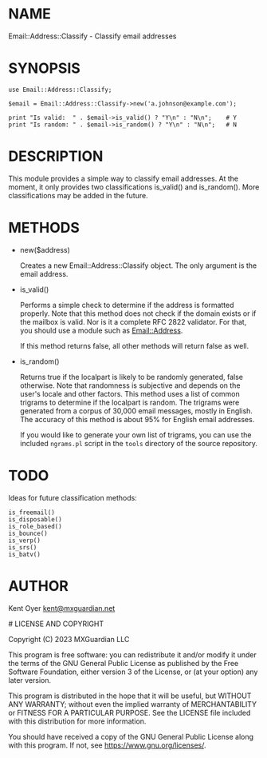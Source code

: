 # NAME

Email::Address::Classify - Classify email addresses

# SYNOPSIS

    use Email::Address::Classify;

    $email = Email::Address::Classify->new('a.johnson@example.com');

    print "Is valid:  " . $email->is_valid() ? "Y\n" : "N\n";    # Y
    print "Is random: " . $email->is_random() ? "Y\n" : "N\n";   # N

# DESCRIPTION

This module provides a simple way to classify email addresses. At the moment, it only
provides two classifications is\_valid() and is\_random(). More classifications may be
added in the future.

# METHODS

- new($address)

    Creates a new Email::Address::Classify object. The only argument is the email address.

- is\_valid()

    Performs a simple check to determine if the address is formatted properly.
    Note that this method does not check if the domain exists or if the mailbox is valid.
    Nor is it a complete RFC 2822 validator. For that, you should use a module such as
    [Email::Address](https://metacpan.org/pod/Email%3A%3AAddress).

    If this method returns false, all other methods will return false as well.

- is\_random()

    Returns true if the localpart is likely to be randomly generated, false otherwise.
    Note that randomness is subjective and depends on the user's locale and other factors.
    This method uses a list of common trigrams to determine if the localpart is random. The trigrams
    were generated from a corpus of 30,000 email messages, mostly in English. The accuracy of this
    method is about 95% for English email addresses.

    If you would like to generate your own list of trigrams, you can use the included
    `ngrams.pl` script in the `tools` directory of the source repository.

# TODO

Ideas for future classification methods:

    is_freemail()
    is_disposable()
    is_role_based()
    is_bounce()
    is_verp()
    is_srs()
    is_batv()

# AUTHOR

Kent Oyer <kent@mxguardian.net>

\# LICENSE AND COPYRIGHT

Copyright (C) 2023 MXGuardian LLC

This program is free software: you can redistribute it and/or modify
it under the terms of the GNU General Public License as published by
the Free Software Foundation, either version 3 of the License, or
(at your option) any later version.

This program is distributed in the hope that it will be useful,
but WITHOUT ANY WARRANTY; without even the implied warranty of
MERCHANTABILITY or FITNESS FOR A PARTICULAR PURPOSE.  See the LICENSE
file included with this distribution for more information.

You should have received a copy of the GNU General Public License
along with this program.  If not, see https://www.gnu.org/licenses/.
